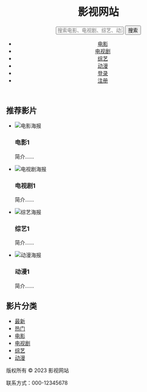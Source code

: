<!DOCTYPE html>
<html lang="en">
<head>
	<meta charset="UTF-8">
	<title>影视网站首页</title>
	<link rel="stylesheet" type="text/css" href="style.css">
</head>
<body>
	<header>
		<div class="logo">
			<h1>影视网站</h1>
		</div>
		<div class="search-bar">
			<input type="text" placeholder="搜索电影、电视剧、综艺、动漫">
			<button>搜索</button>
		</div>
		<nav>
			<ul>
				<li><a href="#">电影</a></li>
				<li><a href="#">电视剧</a></li>
				<li><a href="#">综艺</a></li>
				<li><a href="#">动漫</a></li>
				<li><a href="#">登录</a></li>
				<li><a href="#">注册</a></li>
			</ul>
		</nav>
	</header>
	<main>
		<section class="featured">
			<h2>推荐影片</h2>
			<ul>
				<li>
					<img src="movie1.jpg" alt="电影海报">
					<h3>电影1</h3>
					<p>简介……</p>
				</li>
				<li>
					<img src="tvshow1.jpg" alt="电视剧海报">
					<h3>电视剧1</h3>
					<p>简介……</p>
				</li>
				<li>
					<img src="variety1.jpg" alt="综艺海报">
					<h3>综艺1</h3>
					<p>简介……</p>
				</li>
				<li>
					<img src="anime1.jpg" alt="动漫海报">
					<h3>动漫1</h3>
					<p>简介……</p>
				</li>
			</ul>
		</section>
		<section class="categories">
			<h2>影片分类</h2>
			<ul>
				<li><a href="#">最新</a></li>
				<li><a href="#">热门</a></li>
				<li><a href="#">电影</a></li>
				<li><a href="#">电视剧</a></li>
				<li><a href="#">综艺</a></li>
				<li><a href="#">动漫</a></li>
			</ul>
		</section>
	</main>
	<footer>
		<p>版权所有 &copy; 2023 影视网站</p>
		<p>联系方式：000-12345678</p>
	</footer>
</body>
</html>
